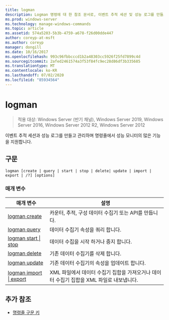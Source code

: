```yaml
---
title: logman
description: Logman 명령에 대 한 참조 문서로, 이벤트 추적 세션 및 성능 로그를 만들고 관리 하며 명령줄에서 성능 모니터의 많은 기능을 지원 합니다.
ms.prod: windows-server
ms.technology: manage-windows-commands
ms.topic: article
ms.assetid: 574a5203-5b3b-4759-a678-f26d00dde447
author: coreyp-at-msft
ms.author: coreyp
manager: dongill
ms.date: 10/16/2017
ms.openlocfilehash: 993c96fbbcccd1b2a48303cc5926f25fd7899c4d
ms.sourcegitcommit: 2afed2461574a3f53f84fc9ec28d86df3b335685
ms.translationtype: MT
ms.contentlocale: ko-KR
ms.lasthandoff: 07/02/2020
ms.locfileid: "85934564"
---
```

# <a name="logman"></a>logman

> 적용 대상: Windows Server (반기 채널), Windows Server 2019, Windows Server 2016, Windows Server 2012 R2, Windows Server 2012

이벤트 추적 세션과 성능 로그를 만들고 관리하며 명령줄에서 성능 모니터의 많은 기능을 지원합니다.

## <a name="syntax"></a>구문

```
logman [create | query | start | stop | delete| update | import | export | /?] [options]
```

### <a name="parameters"></a>매개 변수

| 매개 변수 | 설명 |
| --------- | ----------- |
| [logman create](logman-create.md) | 카운터, 추적, 구성 데이터 수집기 또는 API를 만듭니다. |
| [logman query](logman-query.md) | 데이터 수집기 속성을 쿼리 합니다. |
| [logman start &#124; stop](logman-start-stop.md) | 데이터 수집을 시작 하거나 중지 합니다. |
| [logman delete](logman-delete.md) | 기존 데이터 수집기를 삭제 합니다. |
| [logman update](logman-update.md) | 기존 데이터 수집기의 속성을 업데이트 합니다. |
| [logman import &#124; export](logman-import-export.md) | XML 파일에서 데이터 수집기 집합을 가져오거나 데이터 수집기 집합을 XML 파일로 내보냅니다. |

## <a name="additional-references"></a>추가 참조

- [명령줄 구문 키](command-line-syntax-key.md)